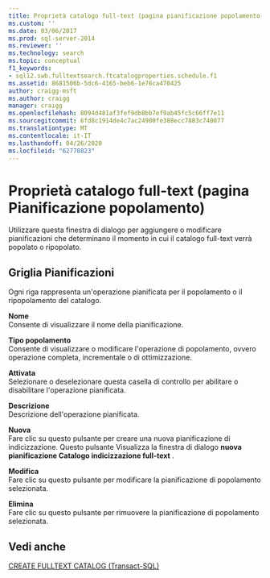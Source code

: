 ```yaml
---
title: Proprietà catalogo full-text (pagina pianificazione popolamento) | Microsoft Docs
ms.custom: ''
ms.date: 03/06/2017
ms.prod: sql-server-2014
ms.reviewer: ''
ms.technology: search
ms.topic: conceptual
f1_keywords:
- sql12.swb.fulltextsearch.ftcatalogproperties.schedule.f1
ms.assetid: 8681506b-5dc6-4165-beb6-1e76ca470425
author: craigg-msft
ms.author: craigg
manager: craigg
ms.openlocfilehash: 8094d481af3fef9db8bb7ef9ab45fc5c66ff7e11
ms.sourcegitcommit: 6fd8c1914de4c7ac24900fe388ecc7883c740077
ms.translationtype: MT
ms.contentlocale: it-IT
ms.lasthandoff: 04/26/2020
ms.locfileid: "62778823"
---
```

# <a name="full-text-catalog-properties-population-schedule-page"></a>Proprietà catalogo full-text (pagina Pianificazione popolamento)
  Utilizzare questa finestra di dialogo per aggiungere o modificare pianificazioni che determinano il momento in cui il catalogo full-text verrà popolato o ripopolato.  
  
## <a name="schedules-grid"></a>Griglia Pianificazioni  
 Ogni riga rappresenta un'operazione pianificata per il popolamento o il ripopolamento del catalogo.  
  
 **Nome**  
 Consente di visualizzare il nome della pianificazione.  
  
 **Tipo popolamento**  
 Consente di visualizzare o modificare l'operazione di popolamento, ovvero operazione completa, incrementale o di ottimizzazione.  
  
 **Attivata**  
 Selezionare o deselezionare questa casella di controllo per abilitare o disabilitare l'operazione pianificata.  
  
 **Descrizione**  
 Descrizione dell'operazione pianificata.  
  
 **Nuova**  
 Fare clic su questo pulsante per creare una nuova pianificazione di indicizzazione. Questo pulsante Visualizza la finestra di dialogo **nuova pianificazione Catalogo indicizzazione full-text** .  
  
 **Modifica**  
 Fare clic su questo pulsante per modificare la pianificazione di popolamento selezionata.  
  
 **Elimina**  
 Fare clic su questo pulsante per rimuovere la pianificazione di popolamento selezionata.  
  
## <a name="see-also"></a>Vedi anche  
 [CREATE FULLTEXT CATALOG &#40;Transact-SQL&#41;](/sql/t-sql/statements/create-fulltext-catalog-transact-sql)  
  
  
